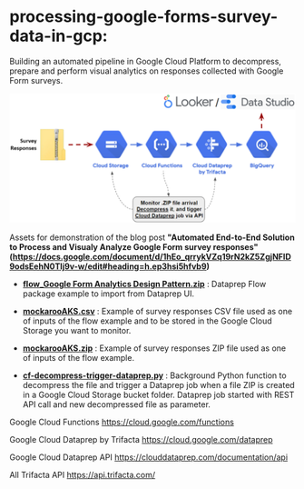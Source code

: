 # processing-google-forms-survey-data-in-gcp:
Building an automated pipeline in Google Cloud Platform to decompress, prepare and perform visual analytics on responses collected with Google Form surveys.

![image](gcp-automated-pipeline.png)

Assets for demonstration of the blog post **"Automated End-to-End Solution to Process and Visualy Analyze Google Form survey responses"(https://docs.google.com/document/d/1hEo_qrrykVZq19rN2kZ5ZgjNFID9odsEehN0Tlj9v-w/edit#heading=h.ep3hsi5hfvb9)**

- **[flow_Google Form Analytics Design Pattern.zip](https://github.com/victorcouste/demo-trigger-dataprep-job-from-gcs/blob/master/flow_dataprep_demo.zip)** : Dataprep Flow package example to import from Dataprep UI.

- **[mockarooAKS.csv](https://github.com/aagithubb/processing-google-forms-survey-data-in-gcp-I/blob/main/mockarooAKS.csv)** : Example of survey responses CSV file used as one of inputs of the flow example and to be stored in the Google Cloud Storage you want to monitor.

- **[mockarooAKS.zip](https://github.com/aagithubb/processing-google-forms-survey-data-in-gcp-I/blob/main/mockarooAKS.zip)** : Example of survey responses ZIP file used as one of inputs of the flow example.

- **[cf-decompress-trigger-dataprep.py](https://github.com/aagithubb/processing-google-forms-survey-data-in-gcp-I/blob/main/cf-decompress-trigger-dataprep.py)** : Background Python function to decompress the file and trigger a Dataprep job when a file ZIP is created in a Google Cloud Storage bucket folder. Dataprep job started with REST API call and new decompressed file as parameter.


Google Cloud Functions https://cloud.google.com/functions

Google Cloud Dataprep by Trifacta https://cloud.google.com/dataprep

Google Cloud Dataprep API https://clouddataprep.com/documentation/api

All Trifacta API https://api.trifacta.com/
